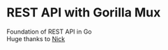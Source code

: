 # REST API with Gorilla Mux

Foundation of REST API in Go  
Huge thanks to [Nick](https://github.com/nicholasjackson)
